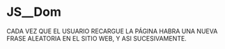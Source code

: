 # JS__Dom
CADA VEZ QUE EL USUARIO RECARGUE LA PÁGINA HABRA UNA NUEVA FRASE ALEATORIA EN EL SITIO WEB, Y ASI SUCESIVAMENTE. 
